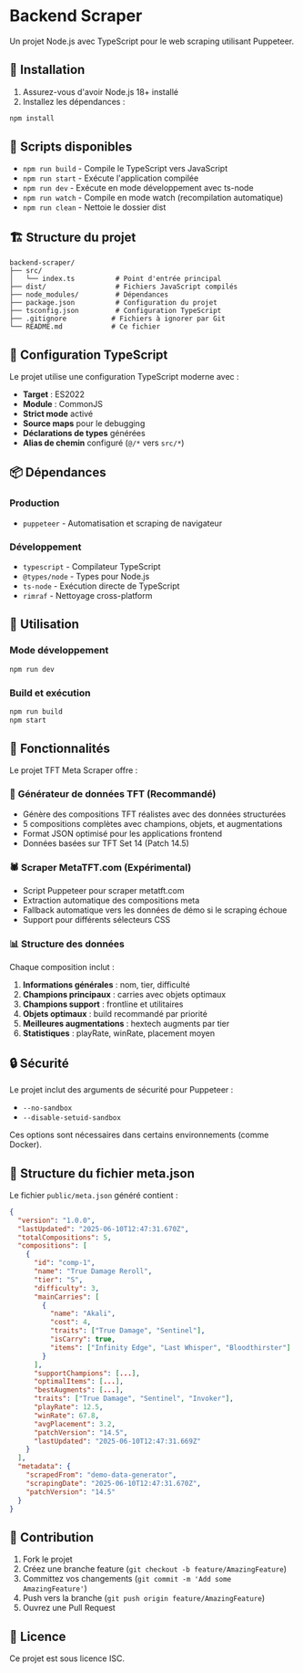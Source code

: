 # Backend Scraper

Un projet Node.js avec TypeScript pour le web scraping utilisant Puppeteer.

## 🚀 Installation

1. Assurez-vous d'avoir Node.js 18+ installé
2. Installez les dépendances :

```bash
npm install
```

## 📖 Scripts disponibles

- `npm run build` - Compile le TypeScript vers JavaScript
- `npm run start` - Exécute l'application compilée
- `npm run dev` - Exécute en mode développement avec ts-node
- `npm run watch` - Compile en mode watch (recompilation automatique)
- `npm run clean` - Nettoie le dossier dist

## 🏗️ Structure du projet

```
backend-scraper/
├── src/
│   └── index.ts          # Point d'entrée principal
├── dist/                 # Fichiers JavaScript compilés
├── node_modules/         # Dépendances
├── package.json          # Configuration du projet
├── tsconfig.json         # Configuration TypeScript
├── .gitignore           # Fichiers à ignorer par Git
└── README.md            # Ce fichier
```

## 🔧 Configuration TypeScript

Le projet utilise une configuration TypeScript moderne avec :

- **Target** : ES2022
- **Module** : CommonJS
- **Strict mode** activé
- **Source maps** pour le debugging
- **Déclarations de types** générées
- **Alias de chemin** configuré (`@/*` vers `src/*`)

## 📦 Dépendances

### Production
- `puppeteer` - Automatisation et scraping de navigateur

### Développement
- `typescript` - Compilateur TypeScript
- `@types/node` - Types pour Node.js
- `ts-node` - Exécution directe de TypeScript
- `rimraf` - Nettoyage cross-platform

## 🎯 Utilisation

### Mode développement
```bash
npm run dev
```

### Build et exécution
```bash
npm run build
npm start
```

## 📝 Fonctionnalités

Le projet TFT Meta Scraper offre :

### 🎯 **Générateur de données TFT (Recommandé)**
- Génère des compositions TFT réalistes avec des données structurées
- 5 compositions complètes avec champions, objets, et augmentations
- Format JSON optimisé pour les applications frontend
- Données basées sur TFT Set 14 (Patch 14.5)

### 🕷️ **Scraper MetaTFT.com (Expérimental)**
- Script Puppeteer pour scraper metatft.com
- Extraction automatique des compositions meta
- Fallback automatique vers les données de démo si le scraping échoue
- Support pour différents sélecteurs CSS

### 📊 **Structure des données**
Chaque composition inclut :
1. **Informations générales** : nom, tier, difficulté
2. **Champions principaux** : carries avec objets optimaux
3. **Champions support** : frontline et utilitaires
4. **Objets optimaux** : build recommandé par priorité
5. **Meilleures augmentations** : hextech augments par tier
6. **Statistiques** : playRate, winRate, placement moyen

## 🔒 Sécurité

Le projet inclut des arguments de sécurité pour Puppeteer :
- `--no-sandbox`
- `--disable-setuid-sandbox`

Ces options sont nécessaires dans certains environnements (comme Docker).

## 📄 Structure du fichier meta.json

Le fichier `public/meta.json` généré contient :

```json
{
  "version": "1.0.0",
  "lastUpdated": "2025-06-10T12:47:31.670Z",
  "totalCompositions": 5,
  "compositions": [
    {
      "id": "comp-1",
      "name": "True Damage Reroll",
      "tier": "S",
      "difficulty": 3,
      "mainCarries": [
        {
          "name": "Akali",
          "cost": 4,
          "traits": ["True Damage", "Sentinel"],
          "isCarry": true,
          "items": ["Infinity Edge", "Last Whisper", "Bloodthirster"]
        }
      ],
      "supportChampions": [...],
      "optimalItems": [...],
      "bestAugments": [...],
      "traits": ["True Damage", "Sentinel", "Invoker"],
      "playRate": 12.5,
      "winRate": 67.8,
      "avgPlacement": 3.2,
      "patchVersion": "14.5",
      "lastUpdated": "2025-06-10T12:47:31.669Z"
    }
  ],
  "metadata": {
    "scrapedFrom": "demo-data-generator",
    "scrapingDate": "2025-06-10T12:47:31.670Z",
    "patchVersion": "14.5"
  }
}
```

## 🤝 Contribution

1. Fork le projet
2. Créez une branche feature (`git checkout -b feature/AmazingFeature`)
3. Committez vos changements (`git commit -m 'Add some AmazingFeature'`)
4. Push vers la branche (`git push origin feature/AmazingFeature`)
5. Ouvrez une Pull Request

## 📄 Licence

Ce projet est sous licence ISC. 